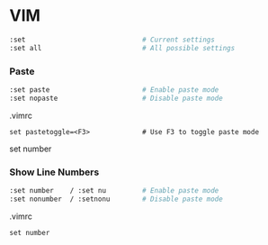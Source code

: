 # VIM
```bash
:set                             # Current settings
:set all                         # All possible settings
```
### Paste
```bash
:set paste                       # Enable paste mode
:set nopaste                     # Disable paste mode
```
.vimrc
```properties
set pastetoggle=<F3>             # Use F3 to toggle paste mode
```

set number

### Show Line Numbers
```bash
:set number    / :set nu         # Enable paste mode
:set nonumber  / :setnonu        # Disable paste mode

```
.vimrc
```properties
set number
```
